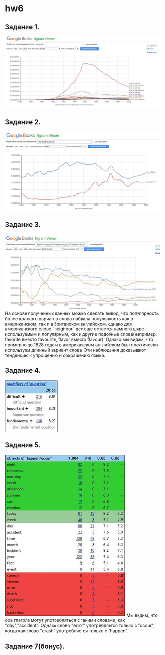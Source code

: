 # hw6
## Задание 1. 
![Alt text](https://github.com/uliagusevaa123/hw6/blob/master/photo_2018-04-08_12-59-28.jpg)  
## Задание 2. 
![Alt text](https://github.com/uliagusevaa123/hw6/blob/master/photo_2018-04-08_13-24-19.jpg)
## Задание 3. 
![Alt text](https://github.com/uliagusevaa123/hw6/blob/master/photo_2018-04-08_13-47-35.jpg) 
На основе полученных данных можно сделать вывод, что популярность более краткого варианта слова набрала популярность как в американском, так и в британском английском, однако для американского слово "neighbor" все еще остается намного шире используемым и популярным, как и другие подобные слова(например: favorite вместо favourite, flavor вместо flavour). Однако мы видим, что примерно до 1828 года и в американском английском был практически используем длинный вариант слова. Эти наблюдения доказывают тенденцию к упрощению и сокращению языка. 
## Задание 4. 
![Alt text](https://github.com/uliagusevaa123/hw6/blob/master/photo_2018-04-08_23-38-26.jpg) 
## Задание 5. 
![Alt text](https://github.com/uliagusevaa123/hw6/blob/master/photo_2018-04-09_00-30-32.jpg) 
Мы видим, что оба глагола могут употребляться с такими словами, как "day","accident". Однако слово "error" употребляется только с "occur", когда как слово "crash" употребляется только с "happen". 
## Задание 7(бонус). 

 
